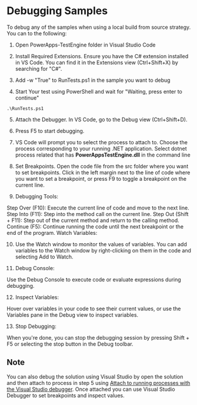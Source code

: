 # Debugging Samples

To debug any of the samples when using a local build from source strategy. You can to the following:

1. Open PowerApps-TestEngine folder in Visual Studio Code

2. Install Required Extensions. Ensure you have the C# extension installed in VS Code. You can find it in the Extensions view (Ctrl+Shift+X) by searching for "C#".

3. Add -w "True" to RunTests.ps1 in the sample you want to debug

4. Start Your test using PowerShell and wait for "Waiting, press enter to continue"

```pwsh
.\RunTests.ps1 
```

5. Attach the Debugger. In VS Code, go to the Debug view (Ctrl+Shift+D). 

6. Press F5 to start debugging.

7. VS Code will prompt you to select the process to attach to. Choose the process corresponding to your running .NET application. Select dotnet process related that has **PowerAppsTestEngine.dll** in the command line

8. Set Breakpoints. Open the code file from the src folder where you want to set breakpoints. Click in the left margin next to the line of code where you want to set a breakpoint, or press F9 to toggle a breakpoint on the current line.

9. Debugging Tools:

Step Over (F10): Execute the current line of code and move to the next line.
Step Into (F11): Step into the method call on the current line.
Step Out (Shift + F11): Step out of the current method and return to the calling method.
Continue (F5): Continue running the code until the next breakpoint or the end of the program.
Watch Variables:

10. Use the Watch window to monitor the values of variables. You can add variables to the Watch window by right-clicking on them in the code and selecting Add to Watch.

11. Debug Console:

Use the Debug Console to execute code or evaluate expressions during debugging.

12. Inspect Variables:

Hover over variables in your code to see their current values, or use the Variables pane in the Debug view to inspect variables.

13. Stop Debugging:

When you're done, you can stop the debugging session by pressing Shift + F5 or selecting the stop button in the Debug toolbar.

## Note

You can also debug the solution using Visual Studio by open the solution and then attach to process in step 5 using [Attach to running processes with the Visual Studio debugger](https://learn.microsoft.com/visualstudio/debugger/attach-to-running-processes-with-the-visual-studio-debugger). Once attached you can use Visual Studio Debugger to set breakpoints and inspect values.  
